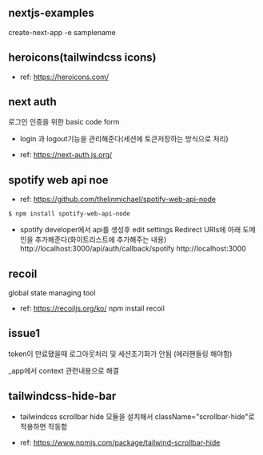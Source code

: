 ## nextjs-examples

create-next-app -e samplename

## heroicons(tailwindcss icons)

- ref: https://heroicons.com/

## next auth

로그인 인증을 위한 basic code form

- login 과 logout기능을 관리해준다(세션에 토큰저장하는 방식으로 처리)

- ref: https://next-auth.js.org/

## spotify web api noe

- ref: https://github.com/thelinmichael/spotify-web-api-node

```
$ npm install spotify-web-api-node
```

- spotify developer에서 api를 생성후 edit settings
  Redirect URIs에 아래 도메인을 추가해준다(화이트리스트에 추가해주는 내용)
  http://localhost:3000/api/auth/callback/spotify
  http://localhost:3000

## recoil

global state managing tool

- ref: https://recoiljs.org/ko/
  npm install recoil

## issue1

token이 만료됐을때 로그아웃처리 및 세션초기화가 안됨 (에러핸들링 해야함)

\_app에서 context 관련내용으로 해결

## tailwindcss-hide-bar

- tailwindcss scrollbar hide 모듈을 설치해서
  className="scrollbar-hide"로 적용하면 작동함

- ref: https://www.npmjs.com/package/tailwind-scrollbar-hide
